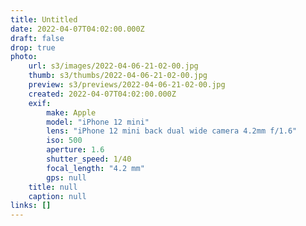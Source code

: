 ```yaml
---
title: Untitled
date: 2022-04-07T04:02:00.000Z
draft: false
drop: true
photo:
    url: s3/images/2022-04-06-21-02-00.jpg
    thumb: s3/thumbs/2022-04-06-21-02-00.jpg
    preview: s3/previews/2022-04-06-21-02-00.jpg
    created: 2022-04-07T04:02:00.000Z
    exif:
        make: Apple
        model: "iPhone 12 mini"
        lens: "iPhone 12 mini back dual wide camera 4.2mm f/1.6"
        iso: 500
        aperture: 1.6
        shutter_speed: 1/40
        focal_length: "4.2 mm"
        gps: null
    title: null
    caption: null
links: []
---
```

